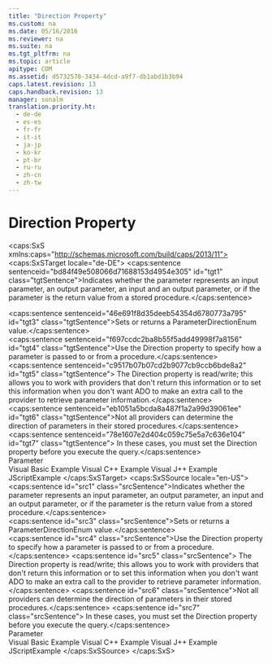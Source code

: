 ```yaml
---
title: "Direction Property"
ms.custom: na
ms.date: 05/16/2016
ms.reviewer: na
ms.suite: na
ms.tgt_pltfrm: na
ms.topic: article
apitype: COM
ms.assetid: d5732578-3434-4dcd-a9f7-db1abd1b3b94
caps.latest.revision: 13
caps.handback.revision: 13
manager: sonalm
translation.priority.ht: 
  - de-de
  - es-es
  - fr-fr
  - it-it
  - ja-jp
  - ko-kr
  - pt-br
  - ru-ru
  - zh-cn
  - zh-tw
---
```

# Direction Property
<?xml version="1.0" encoding="utf-8"?>
<caps:SxS xmlns:caps="http://schemas.microsoft.com/build/caps/2013/11">
  <caps:SxSTarget locale="de-DE">
    <developerReferenceWithoutSyntaxDocument xsi:schemaLocation="http://ddue.schemas.microsoft.com/authoring/2003/5 http://dduestorage.blob.core.windows.net/ddueschema/developer.xsd" xmlns="http://ddue.schemas.microsoft.com/authoring/2003/5" xmlns:xlink="http://www.w3.org/1999/xlink" xmlns:xsi="http://www.w3.org/2001/XMLSchema-instance">
      <introduction>
        <para>
          <caps:sentence sentenceid="bd84f49e508066d71688153d4954e305" id="tgt1" class="tgtSentence">Indicates whether the <legacyLink xlink:href="e010e794-7f0f-4026-8b5b-37328e437d63">parameter</legacyLink> represents an input parameter, an output parameter, an input and an output parameter, or if the parameter is the return value from a stored procedure.</caps:sentence>
        </para>
      </introduction>
      <section>
        <title>
          <caps:sentence sentenceid="6f253c84dca33d0cd6f1b864ea701e8a" id="tgt2" class="tgtSentence">Settings and Return Values</caps:sentence>
        </title>
        <content>
          <para>
            <caps:sentence sentenceid="46e691f8d35deeb54354d6780773a795" id="tgt3" class="tgtSentence">Sets or returns a <legacyLink xlink:href="c66aa6e6-d4f0-4f0f-9640-e08ae6cfdef3">ParameterDirectionEnum</legacyLink> value.</caps:sentence>
          </para>
        </content>
      </section>
      <languageReferenceRemarks>
        <content>
          <para>
            <caps:sentence sentenceid="f697ccdc2ba8b55f5add49998f7a8156" id="tgt4" class="tgtSentence">Use the <unmanagedCodeEntityReference>Direction</unmanagedCodeEntityReference> property to specify how a parameter is passed to or from a procedure.</caps:sentence>
            <caps:sentence sentenceid="c9517b07b07cd2b9077cb9ccb6bde8a2" id="tgt5" class="tgtSentence"> The <unmanagedCodeEntityReference>Direction</unmanagedCodeEntityReference> property is read/write; this allows you to work with providers that don't return this information or to set this information when you don't want ADO to make an extra call to the provider to retrieve parameter information.</caps:sentence>
          </para>
          <para>
            <caps:sentence sentenceid="eb1051a5bcda8a487f1a2a99d39061ee" id="tgt6" class="tgtSentence">Not all providers can determine the direction of parameters in their stored procedures.</caps:sentence>
            <caps:sentence sentenceid="78e1607e2d404c059c75e5a7c636e104" id="tgt7" class="tgtSentence"> In these cases, you must set the <unmanagedCodeEntityReference>Direction</unmanagedCodeEntityReference> property before you execute the query.</caps:sentence>
          </para>
        </content>
      </languageReferenceRemarks>
      <section>
        <title>
          <caps:sentence sentenceid="2f342d3be839cc5b67ae0de7d404b8e6" id="tgt8" class="tgtSentence">Applies To</caps:sentence>
        </title>
        <content>
          <para>
            <link xlink:href="e010e794-7f0f-4026-8b5b-37328e437d63">Parameter</link>
          </para>
        </content>
      </section>
      <relatedTopics>
        <link xlink:href="dade4531-0bcc-4a52-8f86-b110ba2a3f9d">Visual Basic Example</link>
        <link xlink:href="0d9917c4-9ef0-4d7a-b4ce-4f1fa6ce1817">Visual C++ Example</link>
        <link xlink:href="69a4a219-8d52-401b-9e92-2ef415f68b05">Visual J++ Example</link>
        <link xlink:href="ea74e2a3-c965-43aa-9076-26a084b48ad8">JScriptExample</link>
      </relatedTopics>
    </developerReferenceWithoutSyntaxDocument>
  </caps:SxSTarget>
  <caps:SxSSource locale="en-US">
    <developerReferenceWithoutSyntaxDocument xsi:schemaLocation="http://ddue.schemas.microsoft.com/authoring/2003/5 http://dduestorage.blob.core.windows.net/ddueschema/developer.xsd" xmlns="http://ddue.schemas.microsoft.com/authoring/2003/5" xmlns:xlink="http://www.w3.org/1999/xlink" xmlns:xsi="http://www.w3.org/2001/XMLSchema-instance">
      <introduction>
        <para>
          <caps:sentence id="src1" class="srcSentence">Indicates whether the <legacyLink xlink:href="e010e794-7f0f-4026-8b5b-37328e437d63">parameter</legacyLink> represents an input parameter, an output parameter, an input and an output parameter, or if the parameter is the return value from a stored procedure.</caps:sentence>
        </para>
      </introduction>
      <section>
        <title>
          <caps:sentence id="src2" class="srcSentence">Settings and Return Values</caps:sentence>
        </title>
        <content>
          <para>
            <caps:sentence id="src3" class="srcSentence">Sets or returns a <legacyLink xlink:href="c66aa6e6-d4f0-4f0f-9640-e08ae6cfdef3">ParameterDirectionEnum</legacyLink> value.</caps:sentence>
          </para>
        </content>
      </section>
      <languageReferenceRemarks>
        <content>
          <para>
            <caps:sentence id="src4" class="srcSentence">Use the <unmanagedCodeEntityReference>Direction</unmanagedCodeEntityReference> property to specify how a parameter is passed to or from a procedure.</caps:sentence>
            <caps:sentence id="src5" class="srcSentence"> The <unmanagedCodeEntityReference>Direction</unmanagedCodeEntityReference> property is read/write; this allows you to work with providers that don't return this information or to set this information when you don't want ADO to make an extra call to the provider to retrieve parameter information.</caps:sentence>
          </para>
          <para>
            <caps:sentence id="src6" class="srcSentence">Not all providers can determine the direction of parameters in their stored procedures.</caps:sentence>
            <caps:sentence id="src7" class="srcSentence"> In these cases, you must set the <unmanagedCodeEntityReference>Direction</unmanagedCodeEntityReference> property before you execute the query.</caps:sentence>
          </para>
        </content>
      </languageReferenceRemarks>
      <section>
        <title>
          <caps:sentence id="src8" class="srcSentence">Applies To</caps:sentence>
        </title>
        <content>
          <para>
            <link xlink:href="e010e794-7f0f-4026-8b5b-37328e437d63">Parameter</link>
          </para>
        </content>
      </section>
      <relatedTopics>
        <link xlink:href="dade4531-0bcc-4a52-8f86-b110ba2a3f9d">Visual Basic Example</link>
        <link xlink:href="0d9917c4-9ef0-4d7a-b4ce-4f1fa6ce1817">Visual C++ Example</link>
        <link xlink:href="69a4a219-8d52-401b-9e92-2ef415f68b05">Visual J++ Example</link>
        <link xlink:href="ea74e2a3-c965-43aa-9076-26a084b48ad8">JScriptExample</link>
      </relatedTopics>
    </developerReferenceWithoutSyntaxDocument>
  </caps:SxSSource>
</caps:SxS>